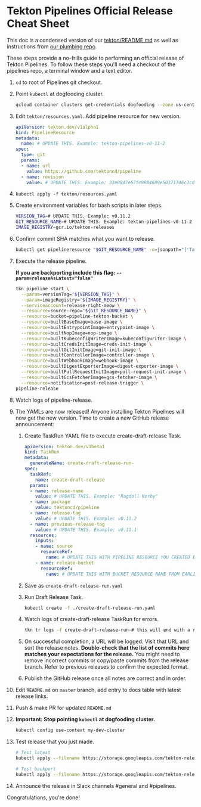 # Tekton Pipelines Official Release Cheat Sheet

This doc is a condensed version of our [tekton/README.md](./README.md) as
well as instructions from
[our plumbing repo](https://github.com/tektoncd/plumbing/tree/master/tekton/resources/release/README.md#create-draft-release).

These steps provide a no-frills guide to performing an official release
of Tekton Pipelines. To follow these steps you'll need a checkout of
the pipelines repo, a terminal window and a text editor.

1. `cd` to root of Pipelines git checkout.

2. Point `kubectl` at dogfooding cluster.

    ```bash
    gcloud container clusters get-credentials dogfooding --zone us-central1-a --project tekton-releases
    ```

3. Edit `tekton/resources.yaml`. Add pipeline resource for new version.

    ```yaml
    apiVersion: tekton.dev/v1alpha1
    kind: PipelineResource
    metadata:
      name: # UPDATE THIS. Example: tekton-pipelines-v0-11-2
    spec:
      type: git
      params:
      - name: url
        value: https://github.com/tektoncd/pipeline
      - name: revision
        value: # UPDATE THIS. Example: 33e0847e67fc9804689e50371746c3cdad4b0a9d
    ```

4. `kubectl apply -f tekton/resources.yaml`

5. Create environment variables for bash scripts in later steps.

    ```bash
    VERSION_TAG=# UPDATE THIS. Example: v0.11.2
    GIT_RESOURCE_NAME=# UPDATE THIS. Example: tekton-pipelines-v0-11-2
    IMAGE_REGISTRY=gcr.io/tekton-releases
    ```

6. Confirm commit SHA matches what you want to release.

    ```bash
    kubectl get pipelineresource "$GIT_RESOURCE_NAME" -o=jsonpath="{'Target Revision: '}{.spec.params[?(@.name == 'revision')].value}{'\n'}"
    ```

7. Execute the release pipeline.

    **If you are backporting include this flag: `--param=releaseAsLatest="false"`**

    ```bash
    tkn pipeline start \
      --param=versionTag="${VERSION_TAG}" \
      --param=imageRegistry="${IMAGE_REGISTRY}" \
      --serviceaccount=release-right-meow \
      --resource=source-repo="${GIT_RESOURCE_NAME}" \
      --resource=bucket=pipeline-tekton-bucket \
      --resource=builtBaseImage=base-image \
      --resource=builtEntrypointImage=entrypoint-image \
      --resource=builtNopImage=nop-image \
      --resource=builtKubeconfigWriterImage=kubeconfigwriter-image \
      --resource=builtCredsInitImage=creds-init-image \
      --resource=builtGitInitImage=git-init-image \
      --resource=builtControllerImage=controller-image \
      --resource=builtWebhookImage=webhook-image \
      --resource=builtDigestExporterImage=digest-exporter-image \
      --resource=builtPullRequestInitImage=pull-request-init-image \
      --resource=builtGcsFetcherImage=gcs-fetcher-image \
      --resource=notification=post-release-trigger \
    pipeline-release
    ```

8. Watch logs of pipeline-release.

9. The YAMLs are now released! Anyone installing Tekton Pipelines will now get the new version. Time to create a new GitHub release announcement:

    1. Create TaskRun YAML file to execute create-draft-release Task.

        ```yaml
        apiVersion: tekton.dev/v1beta1
        kind: TaskRun
        metadata:
          generateName: create-draft-release-run-
        spec:
          taskRef:
            name: create-draft-release
          params:
          - name: release-name
            value: # UPDATE THIS. Example: "Ragdoll Norby"
          - name: package
            value: tektoncd/pipeline
          - name: release-tag
            value: # UPDATE THIS. Example: v0.11.2
          - name: previous-release-tag
            value: # UPDATE THIS. Example: v0.11.1
          resources:
            inputs:
            - name: source
              resourceRef:
                name: # UPDATE THIS WITH PIPELINE RESOURCE YOU CREATED EARLIER. Example: tekton-pipelines-v0-11-2
            - name: release-bucket
              resourceRef:
                name: # UPDATE THIS WITH BUCKET RESOURCE NAME FROM EARLIER. Example: tekton-release-bucket-pipeline
        ```

    2. Save as `create-draft-release-run.yaml`

    3. Run Draft Release Task.

        ```bash
        kubectl create -f ./create-draft-release-run.yaml
        ```

    4. Watch logs of create-draft-release TaskRun for errors.

        ```bash
        tkn tr logs -f create-draft-release-run-# this will end with a random string of characters
        ```

    5. On successful completion, a URL will be logged. Visit that URL and sort the
    release notes. **Double-check that the list of commits here matches your expectations
    for the release.** You might need to remove incorrect commits or copy/paste commits
    from the release branch. Refer to previous releases to confirm the expected format.

    6. Publish the GitHub release once all notes are correct and in order.

10. Edit `README.md` on `master` branch, add entry to docs table with latest release links.

11. Push & make PR for updated `README.md`

12. **Important: Stop pointing `kubectl` at dogfooding cluster.**

    ```bash
    kubectl config use-context my-dev-cluster
    ```

13. Test release that you just made.

    ```bash
    # Test latest
    kubectl apply --filename https://storage.googleapis.com/tekton-releases/pipeline/latest/release.yaml
    ```

    ```bash
    # Test backport
    kubectl apply --filename https://storage.googleapis.com/tekton-releases/pipeline/previous/v0.11.2/release.yaml
    ```

14. Announce the release in Slack channels #general and #pipelines.

Congratulations, you're done!

